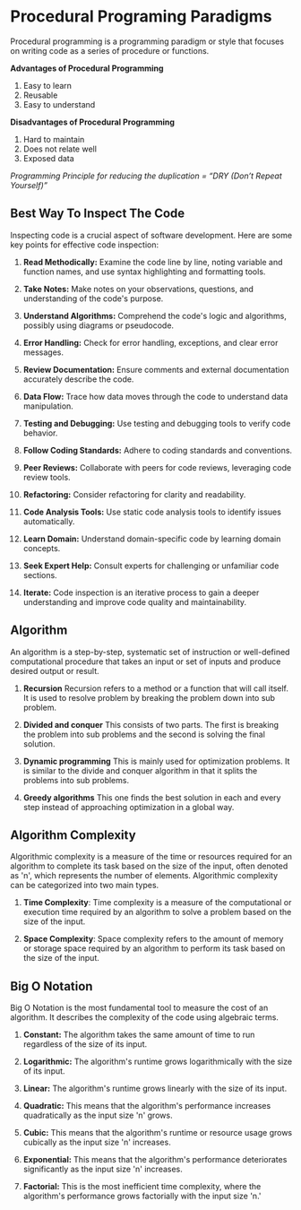 # Procedural Programing Paradigms
Procedural programming is a programming paradigm or style that focuses on writing code as a series of procedure or functions.

**Advantages of Procedural Programming**
1. Easy to learn
2. Reusable
3. Easy to understand

**Disadvantages of Procedural Programming**
1. Hard to maintain
2. Does not relate well
3. Exposed data

_Programming Principle for reducing the duplication = “DRY  (Don’t Repeat Yourself)”_

## Best Way To Inspect The Code
Inspecting code is a crucial aspect of software development. Here are some key points for effective code inspection:


1. **Read Methodically:** Examine the code line by line, noting variable and function names, and use syntax highlighting and formatting tools.

2. **Take Notes:** Make notes on your observations, questions, and understanding of the code's purpose.

3. **Understand Algorithms:** Comprehend the code's logic and algorithms, possibly using diagrams or pseudocode.

4. **Error Handling:** Check for error handling, exceptions, and clear error messages.

5. **Review Documentation:** Ensure comments and external documentation accurately describe the code.

6. **Data Flow:** Trace how data moves through the code to understand data manipulation.

7. **Testing and Debugging:** Use testing and debugging tools to verify code behavior.

8. **Follow Coding Standards:** Adhere to coding standards and conventions.

9. **Peer Reviews:** Collaborate with peers for code reviews, leveraging code review tools.

10. **Refactoring:** Consider refactoring for clarity and readability.

11. **Code Analysis Tools:** Use static code analysis tools to identify issues automatically.

12. **Learn Domain:** Understand domain-specific code by learning domain concepts.

13. **Seek Expert Help:** Consult experts for challenging or unfamiliar code sections.

14. **Iterate:** Code inspection is an iterative process to gain a deeper understanding and improve code quality and maintainability.


## Algorithm
An algorithm is a step-by-step, systematic set of instruction or well-defined computational procedure that takes an input or set of inputs and produce desired output or result. 

1. **Recursion**
Recursion refers to a method or a function that will call itself. It is used to resolve problem by breaking the problem down into sub problem.

2. **Divided and conquer**
This consists of two parts. The first is breaking the problem into sub problems and the second is solving the final solution.

3. **Dynamic programming**
This is mainly used for optimization problems. It is similar to the divide and conquer algorithm in that it splits the problems into sub problems.

4. **Greedy algorithms**
This one finds the best solution in each and every step instead of approaching optimization in a global way.


## Algorithm Complexity
Algorithmic complexity is a measure of the time or resources required for an algorithm to complete its task based on the size of the input, often denoted as 'n', which represents the number of elements. Algorithmic complexity can be categorized into two main types.

1. **Time Complexity**: Time complexity is a measure of the computational or execution time required by an algorithm to solve a problem based on the size of the input.

2. **Space Complexity**: Space complexity refers to the amount of memory or storage space required by an algorithm to perform its task based on the size of the input.


## Big O Notation
Big O Notation is the most fundamental tool to measure the cost of an algorithm. It describes the complexity of the code using algebraic terms.

1. **Constant:** The algorithm takes the same amount of time to run regardless of the size of its input.

2. **Logarithmic:** The algorithm's runtime grows logarithmically with the size of its input.

3. **Linear:** The algorithm's runtime grows linearly with the size of its input.

4. **Quadratic:** This means that the algorithm's performance increases quadratically as the input size 'n' grows. 

5. **Cubic:** This means that the algorithm's runtime or resource usage grows cubically as the input size 'n' increases. 

6. **Exponential:** This means that the algorithm's performance deteriorates significantly as the input size 'n' increases. 

7. **Factorial:** This is the most inefficient time complexity, where the algorithm's performance grows factorially with the input size 'n.' 
